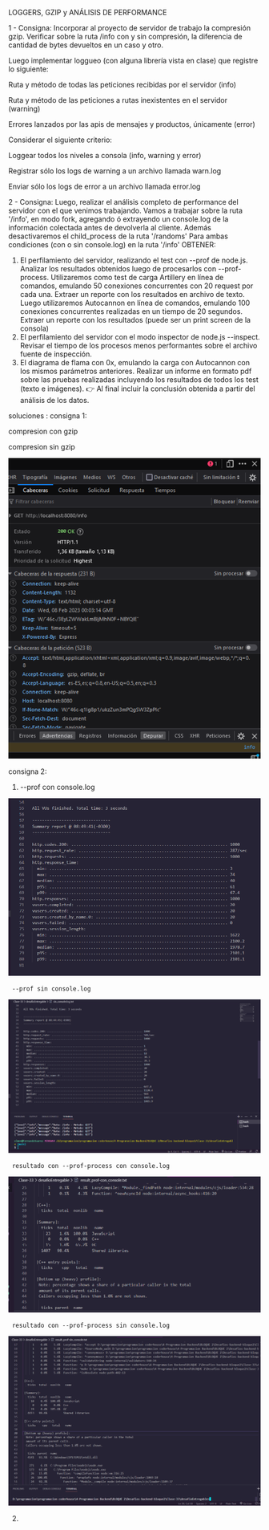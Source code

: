 LOGGERS, GZIP y ANÁLISIS DE PERFORMANCE

1 - Consigna:
Incorporar al proyecto de servidor de trabajo la compresión gzip.
Verificar sobre la ruta /info con y sin compresión, la diferencia de cantidad de bytes devueltos en un caso y otro.

Luego implementar loggueo (con alguna librería vista en clase) que registre lo siguiente:

Ruta y método de todas las peticiones recibidas por el servidor (info)

Ruta y método de las peticiones a rutas inexistentes en el servidor (warning)

Errores lanzados por las apis de mensajes y productos, únicamente (error)

Considerar el siguiente criterio:

Loggear todos los niveles a consola (info, warning y error)

Registrar sólo los logs de warning a un archivo llamada warn.log

Enviar sólo los logs de error a un archivo llamada error.log

2 - Consigna: Luego, realizar el análisis completo de performance del servidor con el que venimos trabajando.
Vamos a trabajar sobre la ruta '/info', en modo fork, agregando ó extrayendo un console.log de la información colectada antes de devolverla al cliente. Además desactivaremos el child_process de la ruta '/randoms'
Para ambas condiciones (con o sin console.log) en la ruta '/info' OBTENER:

1. El perfilamiento del servidor, realizando el test con --prof de node.js. Analizar los resultados obtenidos luego de procesarlos con --prof-process.
   Utilizaremos como test de carga Artillery en línea de comandos, emulando 50 conexiones concurrentes con 20 request por cada una. Extraer un reporte con los resultados en archivo de texto.
   Luego utilizaremos Autocannon en línea de comandos, emulando 100 conexiones concurrentes realizadas en un tiempo de 20 segundos. Extraer un reporte con los resultados (puede ser un print screen de la consola)
2. El perfilamiento del servidor con el modo inspector de node.js --inspect. Revisar el tiempo de los procesos menos performantes sobre el archivo fuente de inspección.
3. El diagrama de flama con 0x, emulando la carga con Autocannon con los mismos parámetros anteriores.
   Realizar un informe en formato pdf sobre las pruebas realizadas incluyendo los resultados de todos los test (texto e imágenes).
   👉 Al final incluir la conclusión obtenida a partir del análisis de los datos.

soluciones :
consigna 1:

compresion con gzip

<!-- ![](https://github.com/Fernando-Suarez/desafios-coder-backend-bloque-2/blob/main/Clase-33/desafioEntregable/assets/con_gzip.png) -->

compresion sin gzip

![](https://github.com/Fernando-Suarez/desafios-coder-backend-bloque-2/blob/main/Clase-33/desafioEntregable/assets/sin_gzip.png)

consigna 2:

1.  --prof con console.log

![](https://github.com/Fernando-Suarez/desafios-coder-backend-bloque-2/blob/main/Clase-33/desafioEntregable/assets/con_console.png)

     --prof sin console.log

![](https://github.com/Fernando-Suarez/desafios-coder-backend-bloque-2/blob/main/Clase-33/desafioEntregable/assets/sin_console.png)

     resultado con --prof-process con console.log

![](https://github.com/Fernando-Suarez/desafios-coder-backend-bloque-2/blob/main/Clase-33/desafioEntregable/assets/result-prof-process-con-console.png)

     resultado con --prof-process sin console.log

![](https://github.com/Fernando-Suarez/desafios-coder-backend-bloque-2/blob/main/Clase-33/desafioEntregable/assets/result-prof-process-sin-console.png)

2.
